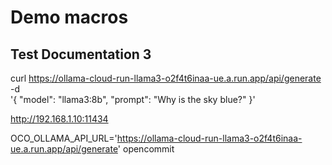 #  Demo macros 

## Test Documentation 3


curl https://ollama-cloud-run-llama3-o2f4t6inaa-ue.a.run.app/api/generate -d \
 '{ 
    "model": "llama3:8b", 
    "prompt": "Why is the sky blue?" 
  }'


  http://192.168.1.10:11434

  OCO_OLLAMA_API_URL='https://ollama-cloud-run-llama3-o2f4t6inaa-ue.a.run.app/api/generate' opencommit